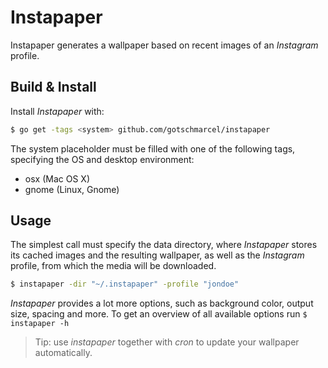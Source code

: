 # Instapaper

Instapaper generates a wallpaper based on recent images of an *Instagram* profile.

## Build & Install

Install *Instapaper* with:

```bash
$ go get -tags <system> github.com/gotschmarcel/instapaper
```

The system placeholder must be filled with one of the following tags, specifying the OS and desktop environment:

* osx (Mac OS X)
* gnome (Linux, Gnome)

## Usage

The simplest call must specify the data directory, where *Instapaper* stores its cached images and the resulting wallpaper, as well as
the *Instagram* profile, from which the media will be downloaded.

```bash
$ instapaper -dir "~/.instapaper" -profile "jondoe"
```

*Instapaper* provides a lot more options, such as background color, output size, spacing and more. To
get an overview of all available options run `$ instapaper -h`

> Tip: use *instapaper* together with *cron* to update your wallpaper automatically.

